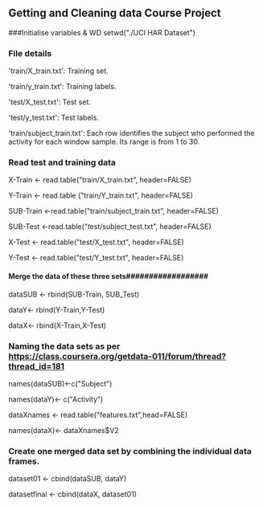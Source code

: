 ## Getting and Cleaning data Course Project

###Initialise   variables & WD 
setwd("./UCI HAR Dataset")

###  File details  #########################
 'train/X_train.txt': Training set.
 
 'train/y_train.txt': Training labels.
 
 'test/X_test.txt': Test set.
 
 'test/y_test.txt': Test labels.
 
 'train/subject_train.txt': Each row identifies the subject who performed the activity for each window sample. Its range is from 1 to 30. 
###  Read test and training data
X-Train <- read.table("train/X_train.txt", header=FALSE)

Y-Train <- read.table ("train/Y_train.txt", header=FALSE)

SUB-Train <-read.table("train/subject_train.txt", header=FALSE)

SUB-Test <-read.table("test/subject_test.txt", header=FALSE)

X-Test  <- read.table("test/X_test.txt", header=FALSE)

Y-Test  <- read.table("test/Y_test.txt", header=FALSE)


####  Merge the data of these three sets##################

dataSUB <- rbind(SUB-Train, SUB_Test)

dataY<- rbind(Y-Train,Y-Test)

dataX<- rbind(X-Train,X-Test)


###  Naming the data sets as per https://class.coursera.org/getdata-011/forum/thread?thread_id=181 

names(dataSUB)<-c("Subject")

names(dataY)<- c("Activity")

dataXnames <- read.table("features.txt",head=FALSE)

names(dataX)<- dataXnames$V2

### Create one merged data set by combining the individual data frames.

dataset01 <- cbind(dataSUB, dataY)

datasetfinal <- cbind(dataX, dataset01)


